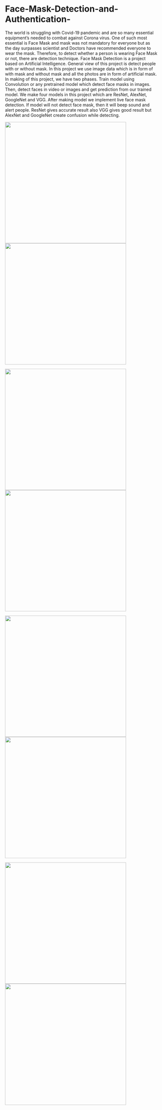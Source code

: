 # Face-Mask-Detection-and-Authentication-
The world is struggling with Covid-19 pandemic and are so many essential equipment’s needed to combat against Corona virus. One of such most essential is Face Mask and mask was not mandatory for everyone but as the day surpasses scientist and Doctors have recommended everyone to wear the mask. Therefore, to detect whether a person is wearing Face Mask or not, there are detection technique. Face Mask Detection is a project based on Artificial Intelligence. General view of this project is detect people with or without mask. In this project we use image data which is in form of with mask and without mask and all the photos are in form of artificial mask. In making of this project, we have two phases. Train model using Convolution or any pretrained model which detect face masks in images. Then, detect faces in video or images and get prediction from our trained model. We make four models in this project which are ResNet, AlexNet, GoogleNet and VGG. After making model we implement live face mask detection. If model will not detect face mask, then it will beep sound and alert people. ResNet gives accurate result also VGG gives good result but AlexNet and GoogleNet create confusion while detecting.

<p float="left">
  <img src="https://user-images.githubusercontent.com/78067738/125106126-ebf4c700-e0fc-11eb-97b0-9579e7ea4d44.jpg" width="400" />
  <img src="https://user-images.githubusercontent.com/78067738/125106136-eeefb780-e0fc-11eb-83b4-185ff428b60a.jpg" width="400" /> 
</p>
<p float="left">
  <img src="https://user-images.githubusercontent.com/78067738/125106242-0f1f7680-e0fd-11eb-8a75-58e2ea15d7c2.jpg" width="400" />
  <img src="https://user-images.githubusercontent.com/78067738/125106266-15155780-e0fd-11eb-9fc6-ac871dab52d4.jpg" width="400" /> 
</p>
<p float="left">
  <img src="https://user-images.githubusercontent.com/78067738/125106296-1d6d9280-e0fd-11eb-895f-18e274f08d97.jpg" width="400" />
  <img src="https://user-images.githubusercontent.com/78067738/125106318-2199b000-e0fd-11eb-87a4-8006dbc24b23.jpg" width="400" /> 
</p>
<p float="left">
  <img src="https://user-images.githubusercontent.com/78067738/125106339-25c5cd80-e0fd-11eb-992f-9df84de67113.jpg" width="400" />
  <img src="https://user-images.githubusercontent.com/78067738/125106353-2b231800-e0fd-11eb-8f0c-ea7ec11a82ba.jpg" width="400" /> 
</p>
